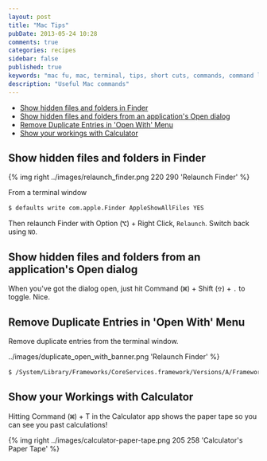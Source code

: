 ```yaml
---
layout: post
title: "Mac Tips"
pubDate: 2013-05-24 10:28
comments: true
categories: recipes
sidebar: false
published: true
keywords: "mac fu, mac, terminal, tips, short cuts, commands, command line, shell, bash"
description: "Useful Mac commands"
---
```


- [Show hidden files and folders in Finder](/blog/2013/05/24/mac-tips#show_hidden_finder)
- [Show hidden files and folders from an application's Open dialog](/blog/2013/05/24/mac-tips#show_hidden_open)
- [Remove Duplicate Entries in 'Open With' Menu](/blog/2013/05/24/mac-tips#duplicates)
- [Show your workings with Calculator](/blog/2013/05/24/mac-tips#calculator)


<!-- more -->

##  <a id="show_hidden_finder"></a>Show hidden files and folders in Finder

{% img right ../images/relaunch_finder.png 220 290 'Relaunch Finder' %}

From a terminal window

``` sh
$ defaults write com.apple.Finder AppleShowAllFiles YES
```
Then relaunch Finder with Option (![Option](/images/ks_option.gif)) + Right Click, `Relaunch`. Switch back using `NO`.









## <a id="show_hidden_open"></a>Show hidden files and folders from an application's Open dialog

When you've got the dialog open, just hit Command (![Command](/images/ks_command.gif)) + Shift (![Shift](/images/ks_shift.gif)) + `.` to toggle. Nice.


## <a id="duplicates"></a>Remove Duplicate Entries in 'Open With' Menu

Remove duplicate entries from the terminal window.

../images/duplicate_open_with_banner.png 'Relaunch Finder' %}

``` sh
$ /System/Library/Frameworks/CoreServices.framework/Versions/A/Frameworks/LaunchServices.framework/Versions/A/Support/lsregister -kill -r -domain local -domain user
```


## <a id="calculator"></a>Show your Workings with Calculator

Hitting Command (![Command](/images/ks_command.gif)) + T in the Calculator app shows the paper tape so you can see you past calculations!

{% img right ../images/calculator-paper-tape.png 205 258 'Calculator's Paper Tape' %}

